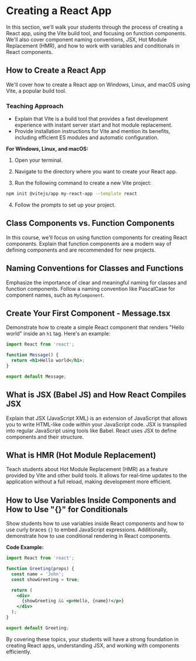 # Creating a React App

In this section, we'll walk your students through the process of creating a React app, using the Vite build tool, and focusing on function components. We'll also cover component naming conventions, JSX, Hot Module Replacement (HMR), and how to work with variables and conditionals in React components.

## How to Create a React App

We'll cover how to create a React app on Windows, Linux, and macOS using Vite, a popular build tool.

### Teaching Approach

- Explain that Vite is a build tool that provides a fast development experience with instant server start and hot module replacement.
- Provide installation instructions for Vite and mention its benefits, including efficient ES modules and automatic configuration.

**For Windows, Linux, and macOS:**

1. Open your terminal.

2. Navigate to the directory where you want to create your React app.

3. Run the following command to create a new Vite project:

```bash
npm init @vitejs/app my-react-app --template react
```

4. Follow the prompts to set up your project.

## Class Components vs. Function Components

In this course, we'll focus on using function components for creating React components. Explain that function components are a modern way of defining components and are recommended for new projects.

## Naming Conventions for Classes and Functions

Emphasize the importance of clear and meaningful naming for classes and function components. Follow a naming convention like PascalCase for component names, such as `MyComponent`.

## Create Your First Component - Message.tsx

Demonstrate how to create a simple React component that renders "Hello world" inside an `h1` tag. Here's an example:

```jsx
import React from 'react';

function Message() {
  return <h1>Hello world</h1>;
}

export default Message;
```

## What is JSX (Babel JS) and How React Compiles JSX

Explain that JSX (JavaScript XML) is an extension of JavaScript that allows you to write HTML-like code within your JavaScript code. JSX is transpiled into regular JavaScript using tools like Babel. React uses JSX to define components and their structure.

## What is HMR (Hot Module Replacement)

Teach students about Hot Module Replacement (HMR) as a feature provided by Vite and other build tools. It allows for real-time updates to the application without a full reload, making development more efficient.

## How to Use Variables Inside Components and How to Use "{}" for Conditionals

Show students how to use variables inside React components and how to use curly braces `{}` to embed JavaScript expressions. Additionally, demonstrate how to use conditional rendering in React components.

**Code Example:**

```jsx
import React from 'react';

function Greeting(props) {
  const name = 'John';
  const showGreeting = true;

  return (
    <div>
      {showGreeting && <p>Hello, {name}!</p>}
    </div>
  );
}

export default Greeting;
```

By covering these topics, your students will have a strong foundation in creating React apps, understanding JSX, and working with components efficiently.